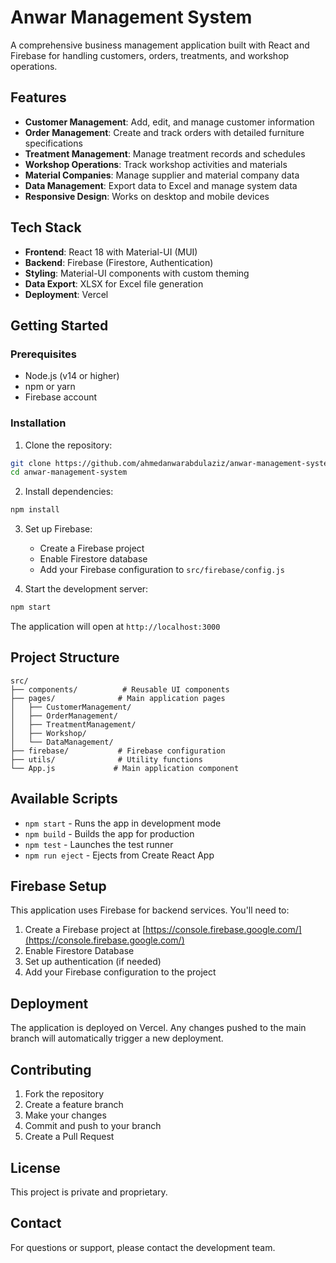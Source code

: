 # Anwar Management System

A comprehensive business management application built with React and Firebase for handling customers, orders, treatments, and workshop operations.

## Features

- **Customer Management**: Add, edit, and manage customer information
- **Order Management**: Create and track orders with detailed furniture specifications
- **Treatment Management**: Manage treatment records and schedules
- **Workshop Operations**: Track workshop activities and materials
- **Material Companies**: Manage supplier and material company data
- **Data Management**: Export data to Excel and manage system data
- **Responsive Design**: Works on desktop and mobile devices

## Tech Stack

- **Frontend**: React 18 with Material-UI (MUI)
- **Backend**: Firebase (Firestore, Authentication)
- **Styling**: Material-UI components with custom theming
- **Data Export**: XLSX for Excel file generation
- **Deployment**: Vercel

## Getting Started

### Prerequisites

- Node.js (v14 or higher)
- npm or yarn
- Firebase account

### Installation

1. Clone the repository:
```bash
git clone https://github.com/ahmedanwarabdulaziz/anwar-management-system.git
cd anwar-management-system
```

2. Install dependencies:
```bash
npm install
```

3. Set up Firebase:
   - Create a Firebase project
   - Enable Firestore database
   - Add your Firebase configuration to `src/firebase/config.js`

4. Start the development server:
```bash
npm start
```

The application will open at `http://localhost:3000`

## Project Structure

```
src/
├── components/          # Reusable UI components
├── pages/              # Main application pages
│   ├── CustomerManagement/
│   ├── OrderManagement/
│   ├── TreatmentManagement/
│   ├── Workshop/
│   └── DataManagement/
├── firebase/           # Firebase configuration
├── utils/              # Utility functions
└── App.js             # Main application component
```

## Available Scripts

- `npm start` - Runs the app in development mode
- `npm build` - Builds the app for production
- `npm test` - Launches the test runner
- `npm run eject` - Ejects from Create React App

## Firebase Setup

This application uses Firebase for backend services. You'll need to:

1. Create a Firebase project at [https://console.firebase.google.com/](https://console.firebase.google.com/)
2. Enable Firestore Database
3. Set up authentication (if needed)
4. Add your Firebase configuration to the project

## Deployment

The application is deployed on Vercel. Any changes pushed to the main branch will automatically trigger a new deployment.

## Contributing

1. Fork the repository
2. Create a feature branch
3. Make your changes
4. Commit and push to your branch
5. Create a Pull Request

## License

This project is private and proprietary.

## Contact

For questions or support, please contact the development team. 